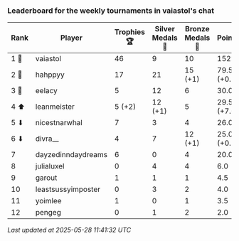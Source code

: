 ### Leaderboard for the weekly tournaments in vaiastol's chat
| Rank | Player | Trophies 🏆 | Silver Medals 🥈 | Bronze Medals 🥉 | Points |
|------|--------|-------------|------------------|------------------|--------|
| 1 🥇 | vaiastol | 46 | 9 | 10 | 152.0 |
| 2 🥈 | hahppyy | 17 | 21 | 15 (+1) | 79.5 (+0.5) |
| 3 🥉 | eelacy | 5 | 12 | 6 | 30.0 |
| 4 ⬆| leanmeister | 5 (+2) | 12 (+1) | 5 | 29.5 (+7.0) |
| 5 ⬇| nicestnarwhal | 7 | 3 | 4 | 26.0 |
| 6 ⬇| divra__ | 4 | 7 | 12 (+1) | 25.0 (+0.5) |
| 7 | dayzedinndaydreams | 6 | 0 | 4 | 20.0 |
| 8 | julialuxel | 0 | 4 | 4 | 6.0 |
| 9 | garout | 1 | 1 | 1 | 4.5 |
| 10 | leastsussyimposter | 0 | 3 | 2 | 4.0 |
| 11 | yoimlee | 1 | 0 | 1 | 3.5 |
| 12 | pengeg | 0 | 1 | 2 | 2.0 |

_Last updated at 2025-05-28 11:41:32 UTC_